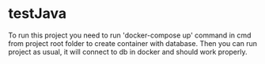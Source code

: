 # testJava
To run this project you need to run 'docker-compose up' command in cmd from project root folder to create container with database. Then you can run project as usual, it will connect to db in docker and should work properly. 
